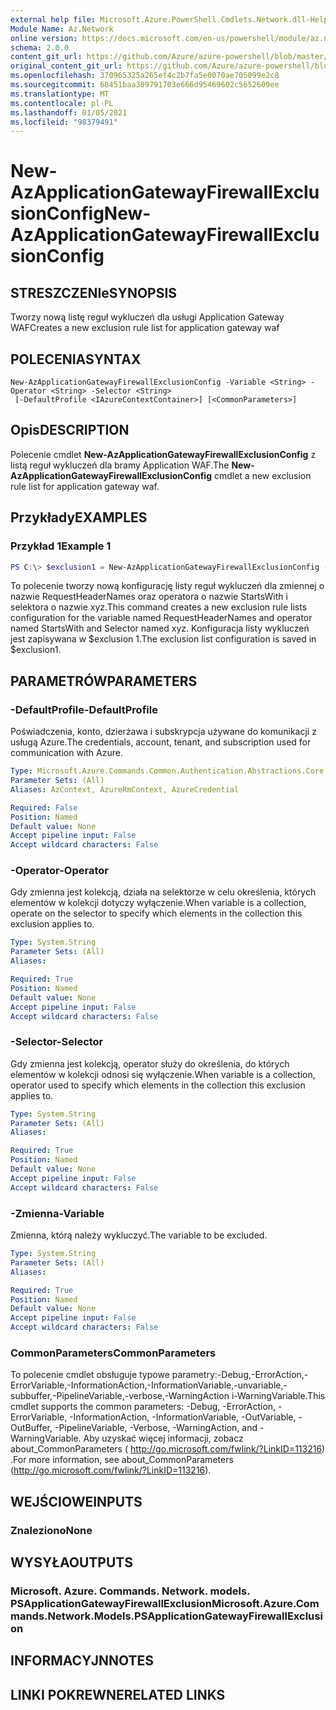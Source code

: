 ```yaml
---
external help file: Microsoft.Azure.PowerShell.Cmdlets.Network.dll-Help.xml
Module Name: Az.Network
online version: https://docs.microsoft.com/en-us/powershell/module/az.network/new-azapplicationgatewayfirewallexclusionconfig
schema: 2.0.0
content_git_url: https://github.com/Azure/azure-powershell/blob/master/src/Network/Network/help/New-AzApplicationGatewayFirewallExclusionConfig.md
original_content_git_url: https://github.com/Azure/azure-powershell/blob/master/src/Network/Network/help/New-AzApplicationGatewayFirewallExclusionConfig.md
ms.openlocfilehash: 370965325a265ef4c2b7fa5e0070ae705099e2c8
ms.sourcegitcommit: 68451baa389791703e666d95469602c5652609ee
ms.translationtype: MT
ms.contentlocale: pl-PL
ms.lasthandoff: 01/05/2021
ms.locfileid: "98379491"
---
```

# <span data-ttu-id="76114-101">New-AzApplicationGatewayFirewallExclusionConfig</span><span class="sxs-lookup"><span data-stu-id="76114-101">New-AzApplicationGatewayFirewallExclusionConfig</span></span>

## <span data-ttu-id="76114-102">STRESZCZENIe</span><span class="sxs-lookup"><span data-stu-id="76114-102">SYNOPSIS</span></span>
<span data-ttu-id="76114-103">Tworzy nową listę reguł wykluczeń dla usługi Application Gateway WAF</span><span class="sxs-lookup"><span data-stu-id="76114-103">Creates a new exclusion rule list for application gateway waf</span></span>

## <span data-ttu-id="76114-104">POLECENIA</span><span class="sxs-lookup"><span data-stu-id="76114-104">SYNTAX</span></span>

```
New-AzApplicationGatewayFirewallExclusionConfig -Variable <String> -Operator <String> -Selector <String>
 [-DefaultProfile <IAzureContextContainer>] [<CommonParameters>]
```

## <span data-ttu-id="76114-105">Opis</span><span class="sxs-lookup"><span data-stu-id="76114-105">DESCRIPTION</span></span>
<span data-ttu-id="76114-106">Polecenie cmdlet **New-AzApplicationGatewayFirewallExclusionConfig** z listą reguł wykluczeń dla bramy Application WAF.</span><span class="sxs-lookup"><span data-stu-id="76114-106">The **New-AzApplicationGatewayFirewallExclusionConfig** cmdlet a new exclusion rule list for application gateway waf.</span></span>

## <span data-ttu-id="76114-107">Przykłady</span><span class="sxs-lookup"><span data-stu-id="76114-107">EXAMPLES</span></span>

### <span data-ttu-id="76114-108">Przykład 1</span><span class="sxs-lookup"><span data-stu-id="76114-108">Example 1</span></span>
```powershell
PS C:\> $exclusion1 = New-AzApplicationGatewayFirewallExclusionConfig -Variable "RequestHeaderNames" -Operator "StartsWith" -Selector "xyz"
```

<span data-ttu-id="76114-109">To polecenie tworzy nową konfigurację listy reguł wykluczeń dla zmiennej o nazwie RequestHeaderNames oraz operatora o nazwie StartsWith i selektora o nazwie xyz.</span><span class="sxs-lookup"><span data-stu-id="76114-109">This command creates a new exclusion rule lists configuration for the variable named RequestHeaderNames and operator named StartsWith and Selector named xyz.</span></span> <span data-ttu-id="76114-110">Konfiguracja listy wykluczeń jest zapisywana w $exclusion 1.</span><span class="sxs-lookup"><span data-stu-id="76114-110">The exclusion list configuration is saved in $exclusion1.</span></span>

## <span data-ttu-id="76114-111">PARAMETRÓW</span><span class="sxs-lookup"><span data-stu-id="76114-111">PARAMETERS</span></span>

### <span data-ttu-id="76114-112">-DefaultProfile</span><span class="sxs-lookup"><span data-stu-id="76114-112">-DefaultProfile</span></span>
<span data-ttu-id="76114-113">Poświadczenia, konto, dzierżawa i subskrypcja używane do komunikacji z usługą Azure.</span><span class="sxs-lookup"><span data-stu-id="76114-113">The credentials, account, tenant, and subscription used for communication with Azure.</span></span>

```yaml
Type: Microsoft.Azure.Commands.Common.Authentication.Abstractions.Core.IAzureContextContainer
Parameter Sets: (All)
Aliases: AzContext, AzureRmContext, AzureCredential

Required: False
Position: Named
Default value: None
Accept pipeline input: False
Accept wildcard characters: False
```

### <span data-ttu-id="76114-114">-Operator</span><span class="sxs-lookup"><span data-stu-id="76114-114">-Operator</span></span>
<span data-ttu-id="76114-115">Gdy zmienna jest kolekcją, działa na selektorze w celu określenia, których elementów w kolekcji dotyczy wyłączenie.</span><span class="sxs-lookup"><span data-stu-id="76114-115">When variable is a collection, operate on the selector to specify which elements in the collection this exclusion applies to.</span></span>

```yaml
Type: System.String
Parameter Sets: (All)
Aliases:

Required: True
Position: Named
Default value: None
Accept pipeline input: False
Accept wildcard characters: False
```

### <span data-ttu-id="76114-116">-Selector</span><span class="sxs-lookup"><span data-stu-id="76114-116">-Selector</span></span>
<span data-ttu-id="76114-117">Gdy zmienna jest kolekcją, operator służy do określenia, do których elementów w kolekcji odnosi się wyłączenie.</span><span class="sxs-lookup"><span data-stu-id="76114-117">When variable is a collection, operator used to specify which elements in the collection this exclusion applies to.</span></span>

```yaml
Type: System.String
Parameter Sets: (All)
Aliases:

Required: True
Position: Named
Default value: None
Accept pipeline input: False
Accept wildcard characters: False
```

### <span data-ttu-id="76114-118">-Zmienna</span><span class="sxs-lookup"><span data-stu-id="76114-118">-Variable</span></span>
<span data-ttu-id="76114-119">Zmienna, którą należy wykluczyć.</span><span class="sxs-lookup"><span data-stu-id="76114-119">The variable to be excluded.</span></span>

```yaml
Type: System.String
Parameter Sets: (All)
Aliases:

Required: True
Position: Named
Default value: None
Accept pipeline input: False
Accept wildcard characters: False
```

### <span data-ttu-id="76114-120">CommonParameters</span><span class="sxs-lookup"><span data-stu-id="76114-120">CommonParameters</span></span>
<span data-ttu-id="76114-121">To polecenie cmdlet obsługuje typowe parametry:-Debug,-ErrorAction,-ErrorVariable,-InformationAction,-InformationVariable,-unvariable,-subbuffer,-PipelineVariable,-verbose,-WarningAction i-WarningVariable.</span><span class="sxs-lookup"><span data-stu-id="76114-121">This cmdlet supports the common parameters: -Debug, -ErrorAction, -ErrorVariable, -InformationAction, -InformationVariable, -OutVariable, -OutBuffer, -PipelineVariable, -Verbose, -WarningAction, and -WarningVariable.</span></span> <span data-ttu-id="76114-122">Aby uzyskać więcej informacji, zobacz about_CommonParameters ( http://go.microsoft.com/fwlink/?LinkID=113216) .</span><span class="sxs-lookup"><span data-stu-id="76114-122">For more information, see about_CommonParameters (http://go.microsoft.com/fwlink/?LinkID=113216).</span></span>

## <span data-ttu-id="76114-123">WEJŚCIOWE</span><span class="sxs-lookup"><span data-stu-id="76114-123">INPUTS</span></span>

### <span data-ttu-id="76114-124">Znaleziono</span><span class="sxs-lookup"><span data-stu-id="76114-124">None</span></span>

## <span data-ttu-id="76114-125">WYSYŁA</span><span class="sxs-lookup"><span data-stu-id="76114-125">OUTPUTS</span></span>

### <span data-ttu-id="76114-126">Microsoft. Azure. Commands. Network. models. PSApplicationGatewayFirewallExclusion</span><span class="sxs-lookup"><span data-stu-id="76114-126">Microsoft.Azure.Commands.Network.Models.PSApplicationGatewayFirewallExclusion</span></span>

## <span data-ttu-id="76114-127">INFORMACYJN</span><span class="sxs-lookup"><span data-stu-id="76114-127">NOTES</span></span>

## <span data-ttu-id="76114-128">LINKI POKREWNE</span><span class="sxs-lookup"><span data-stu-id="76114-128">RELATED LINKS</span></span>
